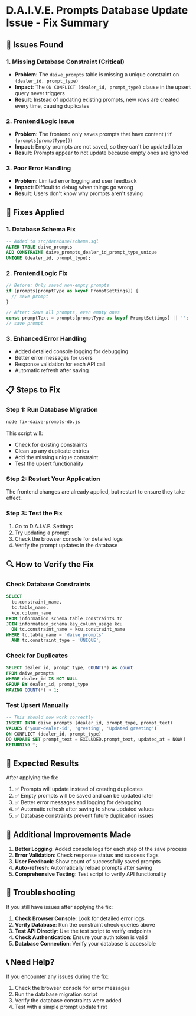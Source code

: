 # D.A.I.V.E. Prompts Database Update Issue - Fix Summary

## 🚨 Issues Found

### 1. **Missing Database Constraint (Critical)**
- **Problem**: The `daive_prompts` table is missing a unique constraint on `(dealer_id, prompt_type)`
- **Impact**: The `ON CONFLICT (dealer_id, prompt_type)` clause in the upsert query never triggers
- **Result**: Instead of updating existing prompts, new rows are created every time, causing duplicates

### 2. **Frontend Logic Issue**
- **Problem**: The frontend only saves prompts that have content (`if (prompts[promptType])`)
- **Impact**: Empty prompts are not saved, so they can't be updated later
- **Result**: Prompts appear to not update because empty ones are ignored

### 3. **Poor Error Handling**
- **Problem**: Limited error logging and user feedback
- **Impact**: Difficult to debug when things go wrong
- **Result**: Users don't know why prompts aren't saving

## 🔧 Fixes Applied

### 1. **Database Schema Fix**
```sql
-- Added to src/database/schema.sql
ALTER TABLE daive_prompts 
ADD CONSTRAINT daive_prompts_dealer_id_prompt_type_unique 
UNIQUE (dealer_id, prompt_type);
```

### 2. **Frontend Logic Fix**
```typescript
// Before: Only saved non-empty prompts
if (prompts[promptType as keyof PromptSettings]) {
  // save prompt
}

// After: Save all prompts, even empty ones
const promptText = prompts[promptType as keyof PromptSettings] || '';
// save prompt
```

### 3. **Enhanced Error Handling**
- Added detailed console logging for debugging
- Better error messages for users
- Response validation for each API call
- Automatic refresh after saving

## 📋 Steps to Fix

### Step 1: Run Database Migration
```bash
node fix-daive-prompts-db.js
```

This script will:
- Check for existing constraints
- Clean up any duplicate entries
- Add the missing unique constraint
- Test the upsert functionality

### Step 2: Restart Your Application
The frontend changes are already applied, but restart to ensure they take effect.

### Step 3: Test the Fix
1. Go to D.A.I.V.E. Settings
2. Try updating a prompt
3. Check the browser console for detailed logs
4. Verify the prompt updates in the database

## 🔍 How to Verify the Fix

### Check Database Constraints
```sql
SELECT 
  tc.constraint_name,
  tc.table_name,
  kcu.column_name
FROM information_schema.table_constraints tc
JOIN information_schema.key_column_usage kcu 
  ON tc.constraint_name = kcu.constraint_name
WHERE tc.table_name = 'daive_prompts' 
  AND tc.constraint_type = 'UNIQUE';
```

### Check for Duplicates
```sql
SELECT dealer_id, prompt_type, COUNT(*) as count
FROM daive_prompts 
WHERE dealer_id IS NOT NULL
GROUP BY dealer_id, prompt_type 
HAVING COUNT(*) > 1;
```

### Test Upsert Manually
```sql
-- This should now work correctly
INSERT INTO daive_prompts (dealer_id, prompt_type, prompt_text)
VALUES ('your-dealer-id', 'greeting', 'Updated greeting')
ON CONFLICT (dealer_id, prompt_type) 
DO UPDATE SET prompt_text = EXCLUDED.prompt_text, updated_at = NOW()
RETURNING *;
```

## 🎯 Expected Results

After applying the fix:
1. ✅ Prompts will update instead of creating duplicates
2. ✅ Empty prompts will be saved and can be updated later
3. ✅ Better error messages and logging for debugging
4. ✅ Automatic refresh after saving to show updated values
5. ✅ Database constraints prevent future duplication issues

## 🚀 Additional Improvements Made

1. **Better Logging**: Added console logs for each step of the save process
2. **Error Validation**: Check response status and success flags
3. **User Feedback**: Show count of successfully saved prompts
4. **Auto-refresh**: Automatically reload prompts after saving
5. **Comprehensive Testing**: Test script to verify API functionality

## 🔧 Troubleshooting

If you still have issues after applying the fix:

1. **Check Browser Console**: Look for detailed error logs
2. **Verify Database**: Run the constraint check queries above
3. **Test API Directly**: Use the test script to verify endpoints
4. **Check Authentication**: Ensure your auth token is valid
5. **Database Connection**: Verify your database is accessible

## 📞 Need Help?

If you encounter any issues during the fix:
1. Check the browser console for error messages
2. Run the database migration script
3. Verify the database constraints were added
4. Test with a simple prompt update first
